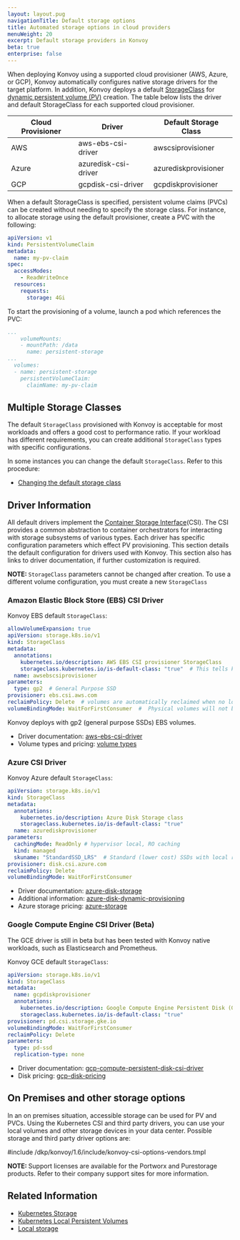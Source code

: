 ```yaml
---
layout: layout.pug
navigationTitle: Default storage options
title: Automated storage options in cloud providers
menuWeight: 20
excerpt: Default storage providers in Konvoy
beta: true
enterprise: false
---
```


<!-- markdownlint-disable MD018 -->

When deploying Konvoy using a supported cloud provisioner (AWS, Azure, or GCP), Konvoy automatically configures native storage drivers for the target platform. In addition, Konvoy deploys a default [StorageClass](https://kubernetes.io/docs/concepts/storage/storage-classes/) for [dynamic persistent volume (PV)](https://kubernetes.io/docs/concepts/storage/dynamic-provisioning/) creation. The table below lists the driver and default StorageClass for each supported cloud provisioner.

| Cloud Provisioner |  Driver              | Default Storage Class        |
--------------------|----------------------|----------------------|
| AWS               | aws-ebs-csi-driver   | awscsiprovisioner    |
| Azure             | azuredisk-csi-driver | azurediskprovisioner |
| GCP               | gcpdisk-csi-driver   | gcpdiskprovisioner   |

When a default StorageClass is specified, persistent volume claims (PVCs) can be created without needing to specify the storage class. For instance, to allocate storage using the default provisioner, create a PVC with the following:

```yaml
apiVersion: v1
kind: PersistentVolumeClaim
metadata:
  name: my-pv-claim
spec:
  accessModes:
    - ReadWriteOnce
  resources:
    requests:
      storage: 4Gi
```

To start the provisioning of a volume, launch a pod which references the PVC:

```yaml
...
    volumeMounts:
    - mountPath: /data
      name: persistent-storage
...
  volumes:
  - name: persistent-storage
    persistentVolumeClaim:
      claimName: my-pv-claim

```

## Multiple Storage Classes

The default `StorageClass` provisioned with Konvoy is acceptable for most workloads and offers a good cost to performance ratio. If your workload has different requirements, you can create additional `StorageClass` types  with specific configurations.

In some instances you can change the default `StorageClass`. Refer to this procedure:

- [Changing the default storage class](https://kubernetes.io/docs/tasks/administer-cluster/change-default-storage-class/)

## Driver Information

All default drivers implement the [Container Storage Interface](https://github.com/container-storage-interface/spec/blob/master/spec.md)(CSI). The CSI provides a common abstraction to container orchestrators for interacting with storage subsystems of various types. Each driver has specific configuration parameters which effect PV provisioning. This section details the default configuration for drivers used with Konvoy. This section also has links to driver documentation, if further customization is required.

<p class="message--note"><strong>NOTE: </strong><code>StorageClass</code> parameters cannot be changed after creation. To use a different volume configuration, you must create a new <code>StorageClass</code></p>

### Amazon Elastic Block Store (EBS) CSI Driver

Konvoy EBS default `StorageClass`:

```yaml
allowVolumeExpansion: true
apiVersion: storage.k8s.io/v1
kind: StorageClass
metadata:
  annotations:
    kubernetes.io/description: AWS EBS CSI provisioner StorageClass
    storageclass.kubernetes.io/is-default-class: "true"  # This tells kubernetes to make this the default storage class
  name: awsebscsiprovisioner
parameters:
  type: gp2  # General Purpose SSD
provisioner: ebs.csi.aws.com
reclaimPolicy: Delete  # volumes are automatically reclaimed when no longer in use and PVCs are deleted
volumeBindingMode: WaitForFirstConsumer  #  Physical volumes will not be created until a pod is created that uses the PVC
```

Konvoy deploys with gp2 (general purpose SSDs) EBS volumes.

- Driver documentation: [aws-ebs-csi-driver](https://github.com/kubernetes-sigs/aws-ebs-csi-driver)
- Volume types and pricing: [volume types](https://aws.amazon.com/ebs/features/)

### Azure CSI Driver

Konvoy Azure default `StorageClass`:

```yaml
apiVersion: storage.k8s.io/v1
kind: StorageClass
metadata:
  annotations:
    kubernetes.io/description: Azure Disk Storage class
    storageclass.kubernetes.io/is-default-class: "true"
  name: azurediskprovisioner
parameters:
  cachingMode: ReadOnly # hypervisor local, RO caching
  kind: managed
  skuname: "StandardSSD_LRS"  # Standard (lower cost) SSDs with local redundancy
provisioner: disk.csi.azure.com
reclaimPolicy: Delete
volumeBindingMode: WaitForFirstConsumer
```

- Driver documentation: [azure-disk-storage](https://kubernetes.io/docs/concepts/storage/storage-classes/#azure-disk-storage-class)
- Additional information: [azure-disk-dynamic-provisioning](https://docs.microsoft.com/en-us/azure/aks/azure-disks-dynamic-pv)
- Azure storage pricing: [azure-storage](https://azure.microsoft.com/en-us/pricing/details/managed-disks/)

### Google Compute Engine CSI Driver (Beta)

The GCE driver is still in beta but has been tested with Konvoy native workloads, such as Elasticsearch and Prometheus.

Konvoy GCE default `StorageClass`:

```yaml
apiVersion: storage.k8s.io/v1
kind: StorageClass
metadata:
  name: gcpdiskprovisioner
  annotations:
    kubernetes.io/description: Google Compute Engine Persistent Disk (GCE PD) Storage class
    storageclass.kubernetes.io/is-default-class: "true"
provisioner: pd.csi.storage.gke.io
volumeBindingMode: WaitForFirstConsumer
reclaimPolicy: Delete
parameters:
  type: pd-ssd
  replication-type: none
```

- Driver documentation: [gcp-compute-persistent-disk-csi-driver](https://github.com/kubernetes-sigs/gcp-compute-persistent-disk-csi-driver)
- Disk pricing: [gcp-disk-pricing](https://cloud.google.com/compute/disks-image-pricing#disk)

## On Premises and other storage options

In an on premises situation, accessible storage can be used for PV and PVCs. Using the Kubernetes CSI and third party drivers, you can use your local volumes and other storage devices in your data center. Possible storage and third party driver options are:

#include /dkp/konvoy/1.6/include/konvoy-csi-options-vendors.tmpl

<p class="message--note"><strong>NOTE: </strong>Support licenses are available for the Portworx and Purestorage products. Refer to their company support sites for more information.</p>

## Related Information

- [Kubernetes Storage](https://kubernetes.io/docs/concepts/storage/)
- [Kubernetes Local Persistent Volumes](https://kubernetes.io/blog/2019/04/04/kubernetes-1.14-local-persistent-volumes-ga/)
- [Local storage](../../install/install-onprem#add-storage-to-worker-nodes)
